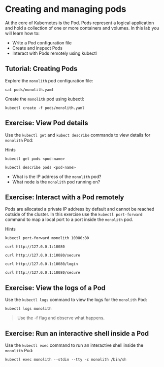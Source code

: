 # Creating and managing pods

At the core of Kubernetes is the Pod. Pods represent a logical application and hold a collection of one or more containers and volumes. In this lab you will learn how to:

* Write a Pod configuration file
* Create and inspect Pods 
* Interact with Pods remotely using kubectl

## Tutorial: Creating Pods

Explore the `monolith` pod configuration file:

```
cat pods/monolith.yaml
```

Create the `monolith` pod using kubectl:

```
kubectl create -f pods/monolith.yaml
```

## Exercise: View Pod details

Use the `kubectl get` and `kubect describe` commands to view details for `monolith` Pod:

Hints

```
kubectl get pods <pod-name>
```

```
kubectl describe pods <pod-name>
```

* What is the IP address of the `monolith` pod?
* What node is the `monolith` pod running on?

## Exercise: Interact with a Pod remotely

Pods are allocated a private IP address by default and cannot be reached outside of the cluster. In this exercise use the `kubectl port-forward` command to map a local port to a port inside the `monolith` pod. 

Hints 

```
kubectl port-forward monolith 10080:80
```

```
curl http://127.0.0.1:10080
```

```
curl http://127.0.0.1:10080/secure
```

```
curl http://127.0.0.1:10080/login
```

```
curl http://127.0.0.1:10080/secure
```

## Exercise: View the logs of a Pod

Use the `kubectl logs` command to view the logs for the `monolith` Pod:

```
kubectl logs monolith
```

> Use the -f flag and observe what happens.

## Exercise: Run an interactive shell inside a Pod

Use the `kubectl exec` command to run an interactive shell inside the `monolith` Pod:

```
kubectl exec monolith --stdin --tty -c monolith /bin/sh
```
